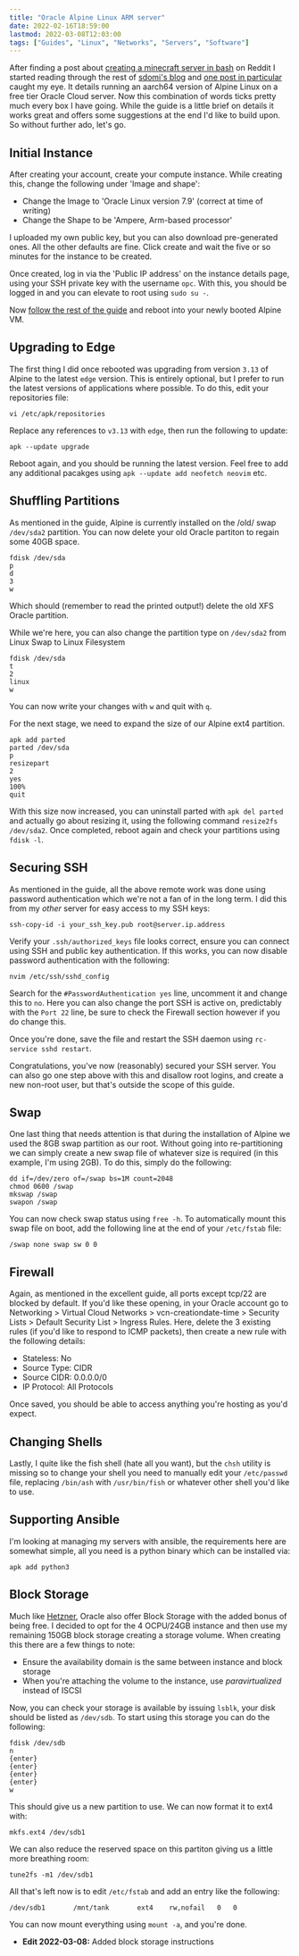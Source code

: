 ```yaml
---
title: "Oracle Alpine Linux ARM server"
date: 2022-02-16T18:59:00
lastmod: 2022-03-08T12:03:00
tags: ["Guides", "Linux", "Networks", "Servers", "Software"]
---
```


After finding a post about [creating a minecraft server in bash](https://sdomi.pl/weblog/15-witchcraft-minecraft-server-in-bash/) on Reddit I started reading through the rest of [sdomi's blog](https://sdomi.pl/weblog/) and [one post in particular](https://sdomi.pl/weblog/12-bootstrapping-alpine-on-oraclecloud/) caught my eye. It details running an aarch64 version of Alpine Linux on a free tier Oracle Cloud server. Now this combination of words ticks pretty much every box I have going. While the guide is a little brief on details it works great and offers some suggestions at the end I'd like to build upon. So without further ado, let's go.

## Initial Instance

After creating your account, create your compute instance. While creating this, change the following under 'Image and shape':
* Change the Image to 'Oracle Linux version 7.9' (correct at time of writing)
* Change the Shape to be 'Ampere, Arm-based processor'

I uploaded my own public key, but you can also download pre-generated ones. All the other defaults are fine. Click create and wait the five or so minutes for the instance to be created.

Once created, log in via the 'Public IP address' on the instance details page, using your SSH private key with the username `opc`. With this, you should be logged in and you can elevate to root using `sudo su -`.

Now [follow the rest of the guide](https://sdomi.pl/weblog/12-bootstrapping-alpine-on-oraclecloud/) and reboot into your newly booted Alpine VM.

## Upgrading to Edge

The first thing I did once rebooted was upgrading from version `3.13` of Alpine to the latest `edge` version. This is entirely optional, but I prefer to run the latest versions of applications where possible.
To do this, edit your repositories file:
```
vi /etc/apk/repositories
```
Replace any references to `v3.13` with `edge`, then run the following to update:
```
apk --update upgrade
```
Reboot again, and you should be running the latest version. Feel free to add any additional pacakges using `apk --update add neofetch neovim` etc.

## Shuffling Partitions

As mentioned in the guide, Alpine is currently installed on the /old/ swap `/dev/sda2` partition. You can now delete your old Oracle partiton to regain some 40GB space.

```
fdisk /dev/sda
p
d
3
w
```
Which should (remember to read the printed output!) delete the old XFS Oracle partition.

While we're here, you can also change the partition type on `/dev/sda2` from Linux Swap to Linux Filesystem
```
fdisk /dev/sda
t
2
linux
w
```

You can now write your changes with `w` and quit with `q`.

For the next stage, we need to expand the size of our Alpine ext4 partition.
```
apk add parted
parted /dev/sda
p
resizepart
2
yes
100%
quit
```

With this size now increased, you can uninstall parted with `apk del parted` and actually go about resizing it, using the following command `resize2fs /dev/sda2`.
Once completed, reboot again and check your partitions using `fdisk -l`.

## Securing SSH

As mentioned in the guide, all the above remote work was done using password authentication which we're not a fan of in the long term. I did this from my *other* server for easy access to my SSH keys:
```
ssh-copy-id -i your_ssh_key.pub root@server.ip.address
```
Verify your `.ssh/authorized_keys` file looks correct, ensure you can connect using SSH and public key authentication. If this works, you can now disable password authentication with the following:
```
nvim /etc/ssh/sshd_config
```
Search for the `#PasswordAuthentication yes` line, uncomment it and change this to `no`. Here you can also change the port SSH is active on, predictably with the `Port 22` line, be sure to check the Firewall section however if you do change this.

Once you're done, save the file and restart the SSH daemon using `rc-service sshd restart`.

Congratulations, you've now (reasonably) secured your SSH server. You can also go one step above with this and disallow root logins, and create a new non-root user, but that's outside the scope of this guide.

## Swap
One last thing that needs attention is that during the installation of Alpine we used the 8GB swap partition as our root. Without going into re-partitioning we can simply create a new swap file of whatever size is required (in this example, I'm using 2GB). To do this, simply do the following:
```
dd if=/dev/zero of=/swap bs=1M count=2048
chmod 0600 /swap
mkswap /swap
swapon /swap
```
You can now check swap status using `free -h`. To automatically mount this swap file on boot, add the following line at the end of your `/etc/fstab` file:
```
/swap none swap sw 0 0
```

## Firewall
Again, as mentioned in the excellent guide, all ports except tcp/22 are blocked by default. If you'd like these opening, in your Oracle account go to Networking > Virtual Cloud Networks > vcn-creationdate-time > Security Lists > Default Security List > Ingress Rules.
Here, delete the 3 existing rules (if you'd like to respond to ICMP packets), then create a new rule with the following details:

* Stateless: No
* Source Type: CIDR
* Source CIDR: 0.0.0.0/0
* IP Protocol: All Protocols

Once saved, you should be able to access anything you're hosting as you'd expect.

## Changing Shells
Lastly, I quite like the fish shell (hate all you want), but the `chsh` utility is missing so to change your shell you need to manually edit your `/etc/passwd` file, replacing `/bin/ash` with `/usr/bin/fish` or whatever other shell you'd like to use.

## Supporting Ansible
I'm looking at managing my servers with ansible, the requirements here are somewhat simple, all you need is a python binary which can be installed via:
```
apk add python3
```

## Block Storage
Much like [Hetzner](/manually-formatting-mounting-and-using-hetzner-volumes/), Oracle also offer Block Storage with the added bonus of being free. I decided to opt for the 4 OCPU/24GB instance and then use my remaining 150GB block storage creating a storage volume. When creating this there are a few things to note:
* Ensure the availability domain is the same between instance and block storage
* When you're attaching the volume to the instance, use *paravirtualized* instead of ISCSI

Now, you can check your storage is available by issuing `lsblk`, your disk should be listed as `/dev/sdb`. To start using this storage you can do the following:
```
fdisk /dev/sdb
n
{enter}
{enter}
{enter}
{enter}
w
```
This should give us a new partition to use. We can now format it to ext4 with:
```
mkfs.ext4 /dev/sdb1
```
We can also reduce the reserved space on this partiton giving us a little more breathing room:
```
tune2fs -m1 /dev/sdb1
```
All that's left now is to edit `/etc/fstab` and add an entry like the following:
```
/dev/sdb1       /mnt/tank       ext4    rw,nofail	0	0
```
You can now mount everything using `mount -a`, and you're done.

* **Edit 2022-03-08:** Added block storage instructions